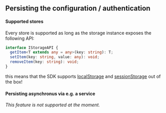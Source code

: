 ## Persisting the configuration / authentication

#### Supported stores
Every store is supported as long as the storage instance exposes the following API:

```ts
interface IStorageAPI {
  getItem<T extends any = any>(key: string): T;
  setItem(key: string, value: any): void;
  removeItem(key: string): void;
}
```

this means that the SDK supports [localStorage]() and [sessionStorage]() out of the box!

#### Persisting asynchronus via e.g. a service
*This feature is not supported at the moment.*
